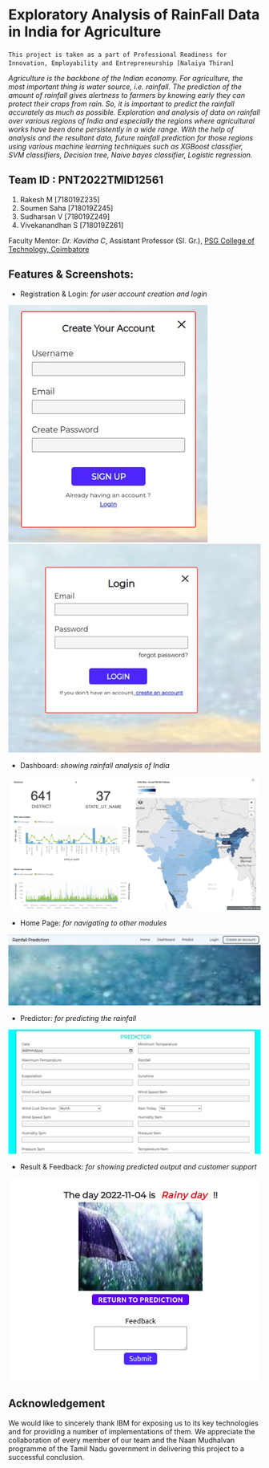 # Exploratory Analysis of RainFall Data in India for Agriculture
`This project is taken as a part of Professional Readiness for Innovation, Employability and Entrepreneurship [Nalaiya Thiran]`

_Agriculture is the backbone of the Indian economy. For agriculture, the most important thing is water source, i.e. rainfall. The prediction of the amount of rainfall gives alertness to farmers by knowing early they can protect their crops from rain. So, it is important to predict the rainfall accurately as much as possible. Exploration and analysis of data on rainfall over various regions of India and especially the regions where agricultural works have been done persistently in a wide range. With the help of analysis and the resultant data, future rainfall prediction for those regions using various machine learning techniques such as XGBoost classifier, SVM classifiers, Decision tree, Naive bayes classifier, Logistic regression._


## Team ID : PNT2022TMID12561
1. Rakesh M [718019Z235]
2. Soumen Saha [718019Z245]
3. Sudharsan V [718019Z249]
4. Vivekanandhan S [718019Z261]

 
[comment]: # (Industry Mentors: _Mahidhar_, _Mohammed Azhar Uddin_)

Faculty Mentor: _Dr. Kavitha C_, Assistant Professor (Sl. Gr.), [PSG College of Technology, Coimbatore](https://www.psgtech.edu/)

## Features & Screenshots:

- Registration & Login: _for user account creation and login_

![Image1](Final_Deliverables/Screenshots/CreateAccountPage.jpeg)![Image1](Final_Deliverables/Screenshots/LoginPage.jpeg)
- Dashboard: _showing rainfall analysis of India_

![Image1](Final_Deliverables/Screenshots/DashboardPage.png)
- Home Page: _for navigating to other modules_

![Image1](Final_Deliverables/Screenshots/HomePage.jpeg)
- Predictor: _for predicting the rainfall_

![Image1](Final_Deliverables/Screenshots/PredictorPage.jpeg)
- Result & Feedback: _for showing predicted output and customer support_

![Image1](Final_Deliverables/Screenshots/ResultAndFeedbackPage.jpeg)

## Acknowledgement

We would like to sincerely thank IBM for exposing us to its key technologies and for providing a number of implementations of them. We appreciate the collaboration of every member of our team and the Naan Mudhalvan programme of the Tamil Nadu government in delivering this project to a successful conclusion.

